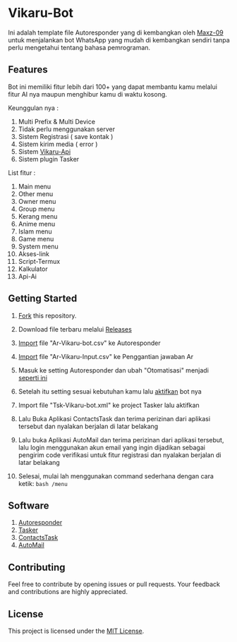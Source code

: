 # Vikaru-Bot

Ini adalah template file Autoresponder yang di kembangkan oleh [Maxz-09](https://github.com/Maxz-09) untuk menjalankan bot WhatsApp yang mudah di kembangkan sendiri tanpa perlu mengetahui tentang bahasa pemrograman.

## Features

Bot ini memiliki fitur lebih dari 100+ yang dapat membantu kamu melalui fitur AI nya maupun menghibur kamu di waktu kosong.

Keunggulan nya :

1. Multi Prefix & Multi Device
2. Tidak perlu menggunakan server
3. Sistem Registrasi ( save kontak )
4. Sistem kirim media ( error )
5. Sistem [Vikaru-Api](https://vikaru-api.bohr.io/)
6. Sistem plugin Tasker
   
List fitur :

1. Main menu
2. Other menu
3. Owner menu
4. Group menu
5. Kerang menu
6. Anime menu
7. Islam menu
8. Game menu
9. System menu
10. Akses-link
11. Script-Termux
12. Kalkulator 
13. Api-Ai

## Getting Started

1. [Fork](https://github.com/Maxz-09/ar-vikaru-bot/fork) this repository.

2. Download file terbaru melalui [Releases](https://github.com/Maxz-09/Ar-Vikaru-Bot/releases/tag/Update)

3. [Import](https://wa.me/) file "Ar-Vikaru-bot.csv" ke Autoresponder

4. [Import](https://wa.me/) file "Ar-Vikaru-Input.csv" ke Penggantian jawaban Ar

5. Masuk ke setting Autoresponder dan ubah "Otomatisasi" menjadi [seperti ini](https://wa.me/)

6. Setelah itu setting sesuai kebutuhan kamu lalu [aktifkan](https://wa.me/) bot nya

7. Import file "Tsk-Vikaru-bot.xml" ke project Tasker lalu aktifkan

8. Lalu Buka Aplikasi ContactsTask dan terima perizinan dari aplikasi tersebut dan nyalakan berjalan di latar belakang

9. Lalu buka Aplikasi AutoMail dan terima perizinan dari aplikasi tersebut, lalu login menggunakan akun email yang ingin dijadikan sebagai pengirim code verifikasi untuk fitur registrasi dan nyalakan berjalan di latar belakang

10. Selesai, mulai lah menggunakan command sederhana dengan cara ketik:
   ```bash /menu```

## Software 
1. [Autoresponder](https://play.google.com/store/apps/dev?id=7857280643314172854)
2. [Tasker](https://play.google.com/store/apps/details?id=net.dinglisch.android.taskerm)
3. [ContactsTask](https://play.google.com/store/apps/details?id=com.balda.contactstask)
4. [AutoMail](https://www.google.com/url?sa=t&source=web&rct=j&opi=89978449&url=https://play.google.com/store/apps/details%3Fid%3Dcom.joaomgcd.autogmail%26hl%3Did%26referrer%3Dutm_source%253Dgoogle%2526utm_medium%253Dorganic%2526utm_term%253Daplikasi%2Bautomail%26pcampaignid%3DAPPU_1_v2QCZ6CrKeyJ4-EPhaS-4AQ&ved=2ahUKEwjghreuxPmIAxXsxDgGHQWSD0wQ5YQBegQIDBAC&usg=AOvVaw1y31sjS79VE0U_TperMzev)
   
## Contributing

Feel free to contribute by opening issues or pull requests. Your feedback and contributions are highly appreciated.

## License

This project is licensed under the [MIT License](LICENSE).
